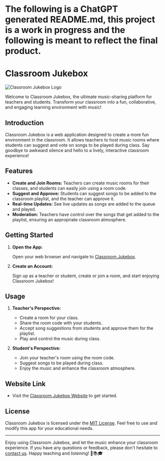 # The following is a ChatGPT generated README.md, this project is a work in progress and the following is meant to reflect the final product.

# Classroom Jukebox

![Classroom Jukebox Logo](https://example.com/classroom-jukebox-logo.png)

Welcome to Classroom Jukebox, the ultimate music-sharing platform for teachers and students. Transform your classroom into a fun, collaborative, and engaging learning environment with music!

## Introduction

Classroom Jukebox is a web application designed to create a more fun environment in the classroom. It allows teachers to host music rooms where students can suggest and vote on songs to be played during class. Say goodbye to awkward silence and hello to a lively, interactive classroom experience!

## Features

- **Create and Join Rooms:** Teachers can create music rooms for their classes, and students can easily join using a room code.
- **Suggest and Approve:** Students can suggest songs to be added to the classroom playlist, and the teacher can approve it.
- **Real-time Updates:** See live updates as songs are added to the queue and played.
- **Moderation:** Teachers have control over the songs that get added to the playlist, ensuring an appropriate classroom atmosphere.

## Getting Started

1. **Open the App:**

   Open your web browser and navigate to [Classroom Jukebox](https://www.classroomjukebox.com).

2. **Create an Account:**

   Sign up as a teacher or student, create or join a room, and start enjoying Classroom Jukebox!

## Usage

1. **Teacher's Perspective:**

   - Create a room for your class.
   - Share the room code with your students.
   - Accept song suggestions from students and approve them for the playlist.
   - Play and control the music during class.

2. **Student's Perspective:**

   - Join your teacher's room using the room code.
   - Suggest songs to be played during class.
   - Enjoy the music and enhance the classroom atmosphere.

## Website Link

- Visit the [Classroom Jukebox Website](https://www.classroomjukebox.com) to get started.

## License

Classroom Jukebox is licensed under the [MIT License](LICENSE.md). Feel free to use and modify this app for your educational needs.

---

Enjoy using Classroom Jukebox, and let the music enhance your classroom experience. If you have any questions or feedback, please don't hesitate to [contact us](mailto:contact@classroomjukebox.com). Happy teaching and listening! 🎵📚🎓